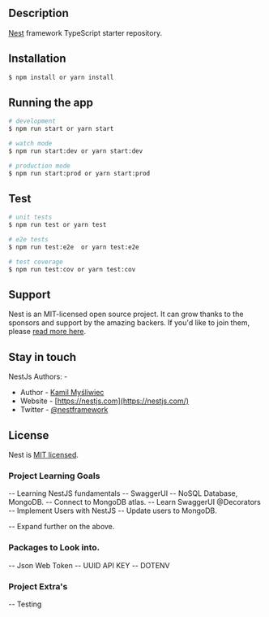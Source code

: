 ## Description

[Nest](https://github.com/nestjs/nest) framework TypeScript starter repository.

## Installation

```bash
$ npm install or yarn install
```

## Running the app

```bash
# development
$ npm run start or yarn start

# watch mode
$ npm run start:dev or yarn start:dev

# production mode
$ npm run start:prod or yarn start:prod
```

## Test

```bash
# unit tests
$ npm run test or yarn test

# e2e tests
$ npm run test:e2e  or yarn test:e2e

# test coverage
$ npm run test:cov or yarn test:cov
```

## Support

Nest is an MIT-licensed open source project. It can grow thanks to the sponsors and support by the amazing backers. If you'd like to join them, please [read more here](https://docs.nestjs.com/support).

## Stay in touch

NestJs Authors: -
- Author - [Kamil Myśliwiec](https://kamilmysliwiec.com)
- Website - [https://nestjs.com](https://nestjs.com/)
- Twitter - [@nestframework](https://twitter.com/nestframework)

## License

  Nest is [MIT licensed](LICENSE).

### Project Learning Goals

-- Learning NestJS fundamentals
-- SwaggerUI
-- NoSQL Database, MongoDB.
-- Connect to MongoDB atlas.
-- Learn SwaggerUI @Decorators
-- Implement Users with NestJS
-- Update users to MongoDB.

-- Expand further on the above.
### Packages to Look into.

-- Json Web Token
-- UUID API KEY 
-- DOTENV

### Project Extra's

-- Testing